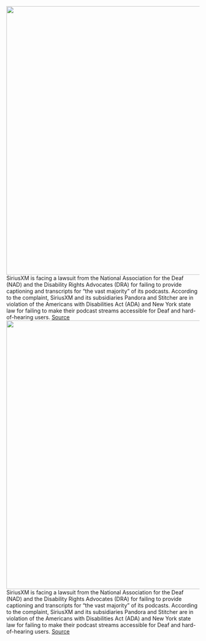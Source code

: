 <img src='https://cdn.vox-cdn.com/thumbor/68g9yhcjgBJknnbcTYKKOwjDZ1U=/0x0:535x356/1200x800/filters:focal(226x136:310x220)/cdn.vox-cdn.com/uploads/chorus_image/image/70271144/siriusxm.0.jpg' width='700px' /><br/>
SiriusXM is facing a lawsuit from the National Association for the Deaf (NAD) and the Disability Rights Advocates (DRA) for failing to provide captioning and transcripts for “the vast majority” of its podcasts. According to the complaint, SiriusXM and its subsidiaries Pandora and Stitcher are in violation of the Americans with Disabilities Act (ADA) and New York state law for failing to make their podcast streams accessible for Deaf and hard-of-hearing users.
<a href='https://www.theverge.com/2021/12/14/22834002/siriusxm-lawsuit-transcripts-deaf-users-ada-pandora-stitcher-podcast'> Source <a/><img src='https://cdn.vox-cdn.com/thumbor/68g9yhcjgBJknnbcTYKKOwjDZ1U=/0x0:535x356/1200x800/filters:focal(226x136:310x220)/cdn.vox-cdn.com/uploads/chorus_image/image/70271144/siriusxm.0.jpg' width='700px' /><br/>
SiriusXM is facing a lawsuit from the National Association for the Deaf (NAD) and the Disability Rights Advocates (DRA) for failing to provide captioning and transcripts for “the vast majority” of its podcasts. According to the complaint, SiriusXM and its subsidiaries Pandora and Stitcher are in violation of the Americans with Disabilities Act (ADA) and New York state law for failing to make their podcast streams accessible for Deaf and hard-of-hearing users.
<a href='https://www.theverge.com/2021/12/14/22834002/siriusxm-lawsuit-transcripts-deaf-users-ada-pandora-stitcher-podcast'> Source <a/>